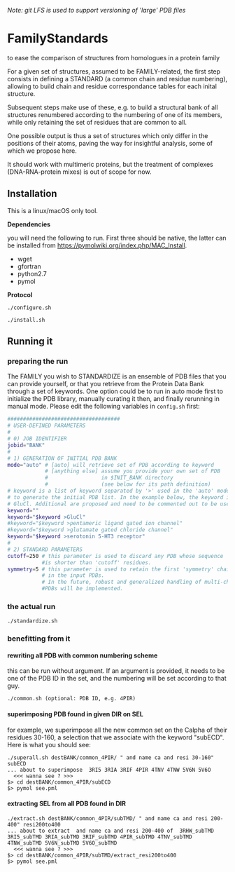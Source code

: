 *Note: git LFS is used to support versioning of 'large' PDB files*

# FamilyStandards
to ease the comparison of structures from homologues in a protein family

For a given set of structures, assumed to be FAMILY-related, the first step consists in defining a STANDARD (a common chain and residue numbering), allowing to build chain and residue correspondance tables for each inital structure.

Subsequent steps make use of these, e.g. to build a structural bank of all structures renumbered according to the numbering of one of its members, while only retaining the set of residues that are common to all. 

One possible output is thus a set of structures which only differ in the positions of their atoms, paving the way for insightful analysis, some of which we propose here.

It should work with multimeric proteins, but the treatment of complexes (DNA-RNA-protein mixes) is out of scope for now.

## Installation
This is a linux/macOS only tool.

**Dependencies**

you will need the following to run. First three should be native, the latter can be installed from https://pymolwiki.org/index.php/MAC_Install. 
* wget
* gfortran
* python2.7
* pymol

**Protocol**

`./configure.sh`

`./install.sh`

## Running it

### preparing the run
The FAMILY you wish to STANDARDIZE is an ensemble of PDB files that you can provide yourself, or that you retrieve from the Protein Data Bank through a set of keywords. One option could be to run in auto mode first to initialize the PDB library, manually curating it then, and finally rerunning in manual mode. Please edit the following variables in `config.sh` first:

```bash
####################################
# USER-DEFINED PARAMETERS
#
# 0) JOB IDENTIFIER
jobid="BANK"
#
# 1) GENERATION OF INITIAL PDB BANK
mode="auto" # [auto] will retrieve set of PDB according to keyword
            # [anything else] assume you provide your own set of PDB 
            #                 in $INIT_BANK directory 
            #                 (see below for its path definition)
# keyword is a list of keyword separated by '>' used in the 'auto' mode 
# to generate the initial PDB list. In the example below, the keyword is 
# GluCl. Additional are proposed and need to be commented out to be used.
keyword=""
keyword="$keyword >GluCl"
#keyword="$keyword >pentameric ligand gated ion channel"
#keyword="$keyword >glutamate gated chloride channel"
keyword="$keyword >serotonin 5-HT3 receptor"
# 
# 2) STANDARD PARAMETERS
cutoff=250 # this parameter is used to discard any PDB whose sequence 
           #is shorter than 'cutoff' residues.
symmetry=5 # this parameter is used to retain the first 'symmetry' chains 
           # in the input PDBs.
           # In the future, robust and generalized handling of multi-chain 
           #PDBs will be implemented.
```

### the actual run

`./standardize.sh`

### benefitting from it

#### rewriting all PDB with common numbering scheme

this can be run without argument. If an argument is provided, it needs to be one of the PDB ID in the set, and the numbering will be set according to that guy.

`./common.sh (optional: PDB ID, e.g. 4PIR)`

#### superimposing PDB found in given DIR on SEL

for example, we superimpose all the new common set on the Calpha of their residues 30-160, a selection that we associate with the keyword "subECD". Here is what you should see:
```
./superall.sh destBANK/common_4PIR/ " and name ca and resi 30-160" subECD
... about to superimpose  3RI5 3RIA 3RIF 4PIR 4TNV 4TNW 5V6N 5V6O
  <<< wanna see ? >>>
$> cd destBANK/common_4PIR/subECD
$> pymol see.pml
```
#### extracting SEL from all PDB found in DIR

```
./extract.sh destBANK/common_4PIR/subTMD/ " and name ca and resi 200-400" resi200to400
... about to extract  and name ca and resi 200-400 of  3RHW_subTMD 3RI5_subTMD 3RIA_subTMD 3RIF_subTMD 4PIR_subTMD 4TNV_subTMD 4TNW_subTMD 5V6N_subTMD 5V6O_subTMD
  <<< wanna see ? >>>
$> cd destBANK/common_4PIR/subTMD/extract_resi200to400
$> pymol see.pml
```
